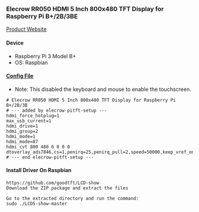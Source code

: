 ### Elecrow RR050 HDMI 5 Inch 800x480 TFT Display for Raspberry Pi B+/2B/3BE

[Product Website](https://www.elecrow.com/hdmi-5-inch-800x480-tft-display-for-raspberry-pi-b-p-1384.html)



#### Device
* Raspberry Pi 3 Model B+
* OS: Raspbian



#### [Config File](https://github.com/bdalldorf/Elecrow-RR050-HDMI-TFT-Display/blob/master/config.txt)
* Note: This disabled the keyboard and mouse to enable the touchscreen.
~~~
# Elecrow RR050 HDMI 5 Inch 800x480 TFT Display for Raspberry Pi B+/2B/3B
# --- added by elecrow-pitft-setup ---
hdmi_force_hotplug=1
max_usb_current=1
hdmi_drive=1
hdmi_group=2
hdmi_mode=1
hdmi_mode=87
hdmi_cvt 800 480 6 0 0 0
dtoverlay_ads7846,cs=1,penirq=25,penirq_pull=2,speed=50000,keep_vref_on=0,swapxy=0,pmax=255,xohms=150,xmin=200,xmax=3900,ymin=200,ymax=3900,display_rotate=0
# --- end elecrow-pitft-setup ---
~~~



#### Install Driver On Raspbian
~~~
https://github.com/goodtft/LCD-show
Download the ZIP package and extract the files

Go to the extracted directory and run the command:
sudo ./LCD5-show-master
~~~
